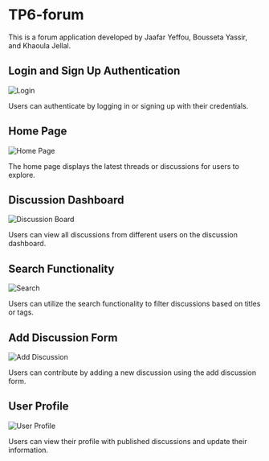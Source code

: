 # TP6-forum
This is a forum application developed by Jaafar Yeffou, Bousseta Yassir, and Khaoula Jellal.


## Login and Sign Up Authentication

![Login](https://github.com/khaoulaJel/TP6-forum/assets/149967026/8ef9ee96-a0c8-4f42-a1a9-747412e93eb8)

Users can authenticate by logging in or signing up with their credentials.

## Home Page

![Home Page](https://github.com/khaoulaJel/TP6-forum/assets/149967026/4b07e9e8-4085-420b-9631-186dd27f962c)

The home page displays the latest threads or discussions for users to explore.

## Discussion Dashboard

![Discussion Board](https://github.com/khaoulaJel/TP6-forum/assets/149967026/66535eb0-fc49-46ea-9df6-5ebf29944617)

Users can view all discussions from different users on the discussion dashboard.

## Search Functionality

![Search](https://github.com/khaoulaJel/TP6-forum/assets/149967026/1873aec2-4795-47ac-8ff0-39966beee752)

Users can utilize the search functionality to filter discussions based on titles or tags.

## Add Discussion Form

![Add Discussion](https://github.com/khaoulaJel/TP6-forum/assets/149967026/7a325bb2-eb8d-4e24-b1bd-427f0e76db85)

Users can contribute by adding a new discussion using the add discussion form.

## User Profile

![User Profile](https://github.com/khaoulaJel/TP6-forum/assets/149967026/f21da5fc-6308-446e-873e-d5d5dd223332)

Users can view their profile with published discussions and update their information.



